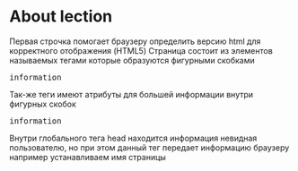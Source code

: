 # About lection

<p>Первая строчка помогает браузеру определить версию html для корректного отображения (HTML5)
Страница состоит из элементов называемых тегами которые образуются фигурными скобками</p>

<pre><tag>information</tag></pre>

<p>Так-же теги имеют атрибуты для большей информации внутри фигурных скобок</p>
<pre><tag atribute_1, attribute_n>information</tag></pre>

<p>Внутри глобального тега head находится информация невидная пользователю, но
при этом данный тег передает информацию браузеру например устанавливаем имя страницы</p>

<pre>
    <head>
        <title>Name of the page</title>
    </head>
</pre>
